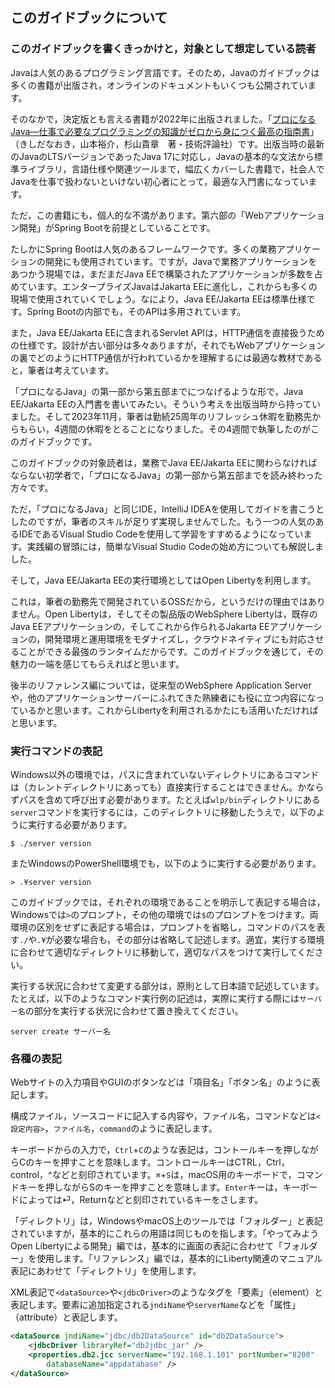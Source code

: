## このガイドブックについて

### このガイドブックを書くきっかけと，対象として想定している読者

Javaは人気のあるプログラミング言語です。そのため，Javaのガイドブックは多くの書籍が出版され，オンラインのドキュメントもいくつも公開されています。

そのなかで，決定版とも言える書籍が2022年に出版されました。「[プロになるJava―仕事で必要なプログラミングの知識がゼロから身につく最高の指南書](https://gihyo.jp/book/2022/978-4-297-12685-8)」（きしだなおき，山本裕介，杉山貴章　著・技術評論社）です。出版当時の最新のJavaのLTSバージョンであったJava 17に対応し，Javaの基本的な文法から標準ライブラリ，言語仕様や関連ツールまで，幅広くカバーした書籍で，社会人でJavaを仕事で扱わないといけない初心者にとって，最適な入門書になっています。

ただ，この書籍にも，個人的な不満があります。第六部の「Webアプリケーション開発」がSpring Bootを前提としていることです。

たしかにSpring Bootは人気のあるフレームワークです。多くの業務アプリケーションの開発にも使用されています。ですが，Javaで業務アプリケーションをあつかう現場では，まだまだJava EEで構築されたアプリケーションが多数を占めています。エンタープライズJavaはJakarta EEに進化し，これからも多くの現場で使用されていくでしょう。なにより，Java EE/Jakarta EEは標準仕様です。Spring Bootの内部でも，そのAPIは多用されています。

また，Java EE/Jakarta EEに含まれるServlet APIは，HTTP通信を直接扱うための仕様です。設計が古い部分は多々ありますが，それでもWebアプリケーションの裏でどのようにHTTP通信が行われているかを理解するには最適な教材であると，筆者は考えています。

「プロになるJava」の第一部から第五部までにつなげるような形で，Java EE/Jakarta EEの入門書を書いてみたい。そういう考えを出版当時から持っていました。そして2023年11月，筆者は勤続25周年のリフレッシュ休暇を勤務先からもらい，4週間の休暇をとることになりました。その4週間で執筆したのがこのガイドブックです。

このガイドブックの対象読者は，業務でJava EE/Jakarta EEに関わらなければならない初学者で，「プロになるJava」の第一部から第五部までを読み終わった方々です。

ただ，「プロになるJava」と同じIDE，IntelliJ IDEAを使用してガイドを書こうとしたのですが，筆者のスキルが足りず実現しませんでした。もう一つの人気のあるIDEであるVisual Studio Codeを使用して学習をすすめるようになっています。実践編の冒頭には，簡単なVisual Studio Codeの始め方についても解説しました。

そして，Java EE/Jakarta EEの実行環境としてはOpen Libertyを利用します。

これは，筆者の勤務先で開発されているOSSだから，というだけの理由ではありません。Open Libertyは，そしてその製品版のWebSphere Libertyは，既存のJava EEアプリケーションの，そしてこれから作られるJakarta EEアプリケーションの，開発環境と運用環境をモダナイズし，クラウドネイティブにも対応させることができる最強のランタイムだからです。このガイドブックを通じて，その魅力の一端を感じてもらえればと思います。

後半のリファレンス編については，従来型のWebSphere Application Serverや，他のアプリケーションサーバーにふれてきた熟練者にも役に立つ内容になっているかと思います。これからLibertyを利用されるかたにも活用いただければと思います。


### 実行コマンドの表記

Windows以外の環境では，パスに含まれていないディレクトリにあるコマンドは（カレントディレクトリにあっても）直接実行することはできません。かならずパスを含めて呼び出す必要があります。たとえば`wlp/bin`ディレクトリにある`server`コマンドを実行するには，このディレクトリに移動したうえで，以下のように実行する必要があります。

```
$ ./server version
```

またWindowsのPowerShell環境でも，以下のように実行する必要があります。

```
> .¥server version
```

このガイドブックでは，それぞれの環境であることを明示して表記する場合は，Windowsでは`>`のプロンプト，その他の環境では`$`のプロンプトをつけます。両環境の区別をせずに表記する場合は，プロンプトを省略し，コマンドのパスを表す`./`や`.¥`が必要な場合も，その部分は省略して記述します。適宜，実行する環境に合わせて適切なディレクトリに移動して，適切なパスをつけて実行してください。

実行する状況に合わせて変更する部分は，原則として日本語で記述しています。たとえば，以下のようなコマンド実行例の記述は，実際に実行する際には`サーバー名`の部分を実行する状況に合わせて置き換えてください。

```
server create サーバー名
```

### 各種の表記

Webサイトの入力項目やGUIのボタンなどは「項目名」「ボタン名」のように表記します。

構成ファイル，ソースコードに記入する内容や，ファイル名，コマンドなどは`<設定内容>`，`ファイル名`，`command`のように表記します。

キーボードからの入力で，`Ctrl`+`C`のような表記は，コントールキーを押しながらCのキーを押すことを意味します。コントロールキーはCTRL，Ctrl，control，^などと刻印されています。`⌘`+`S`は，macOS用のキーボードで，コマンドキーを押しながらSのキーを押すことを意味します。`Enter`キーは，キーボードによっては⏎，Returnなどと刻印されているキーをさします。

「ディレクトリ」は，WindowsやmacOS上のツールでは「フォルダー」と表記されていますが，基本的にこれらの用語は同じものを指します。「やってみようOpen Libertyによる開発」編では，基本的に画面の表記に合わせて「フォルダー」を使用します。「リファレンス」編では，基本的にLiberty関連のマニュアル表記にあわせて「ディレクトリ」を使用します。

XML表記で`<dataSource>`や`<jdbcDriver>`のようなタグを「要素」（element）と表記します。要素に追加指定される`jndiName`や`serverName`などを「属性」（attribute）と表記します。

``` xml
<dataSource jndiName="jdbc/db2DataSource" id="db2DataSource">
    <jdbcDriver libraryRef="db2jdbc_jar" />
    <properties.db2.jcc serverName="192.168.1.101" portNumber="8200"
        databaseName="appdatabase" />
</dataSource>
```
